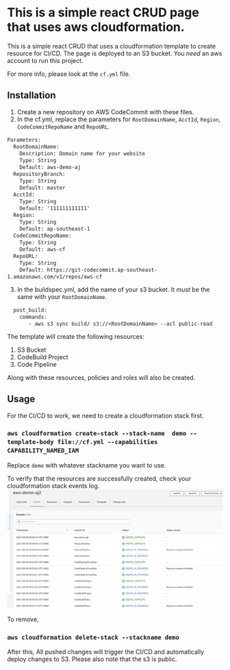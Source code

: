 # This is a simple react CRUD page that uses aws cloudformation.

This is a simple react CRUD that uses a cloudformation template to create resource for CI/CD. The page is deployed to an S3 bucket. You *need* an aws account to run this project.

For more info, please look at the `cf.yml` file.



## Installation
1. Create a new repository on AWS CodeCommit with these files.
2. In the cf.yml, replace the parameters for `RootDomainName`, `AcctId`, `Region`, `CodeCommitRepoName` and `RepoURL`.
```
Parameters:
  RootDomainName:
    Description: Domain name for your website 
    Type: String
    Default: aws-demo-aj
  RepositoryBranch:
    Type: String
    Default: master
  AcctId:
    Type: String
    Default: '111111111111'
  Region:
    Type: String
    Default: ap-southeast-1
  CodeCommitRepoName:
    Type: String
    Default: aws-cf
  RepoURL:
    Type: String
    Default: https://git-codecommit.ap-southeast-1.amazonaws.com/v1/repos/aws-cf
```
3. In the buildspec.yml, add the name of your s3 bucket. It *must* be the same with your `RootDomainName`.
```
  post_build:
    commands:
       - aws s3 sync build/ s3://<RootDomainName> --acl public-read
```

The template will create the following resources:
1. S3 Bucket
2. CodeBuild Project
3. Code Pipeline

Along with these resources, policies and roles will also be created. 

## Usage

For the CI/CD to work, we need to create a cloudformation stack first. 

### `aws cloudformation create-stack --stack-name  demo --template-body file://cf.yml --capabilities CAPABILITY_NAMED_IAM`

Replace `demo` with whatever stackname you want to use.

To verify that the resources are successfully created, check your cloudformation stack events log.
  ![ScreenShot](/docs/cf.PNG)



To remove,
### `aws cloudformation delete-stack --stackname demo`

After this, All pushed changes will trigger the CI/CD and automatically deploy changes to S3. Please also note that the s3 is public. 

